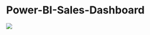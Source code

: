 # Power-BI-Sales-Dashboard

![](https://github.com/tushar385/Power-BI-Sales-Dashboard/blob/master/Screenshot/Infected/C39P4thinF_original_IMG_20150622_105554_cell_11.png)
